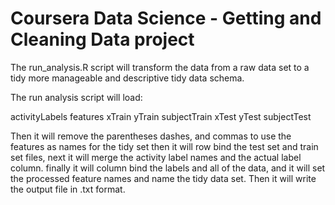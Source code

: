 Coursera Data Science - Getting and Cleaning Data project
===================

The run_analysis.R script will transform the data from a raw data set to a tidy more manageable and descriptive tidy data schema.

The run analysis script will load:

activityLabels
features 
xTrain
yTrain
subjectTrain
xTest 
yTest 
subjectTest 


Then it will remove the parentheses dashes, and commas to use the features as names for the tidy set
then it will row bind the test set and train set files, next it will merge the activity label names and the actual label column.
finally it will column bind the labels and all of the data, and it will set the processed feature names and name the tidy data set.
Then it will write the output file in .txt format.


 
 